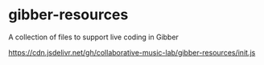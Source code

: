 # gibber-resources
A collection of files to support live coding in Gibber

https://cdn.jsdelivr.net/gh/collaborative-music-lab/gibber-resources/init.js
